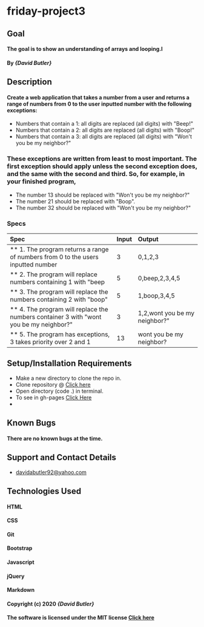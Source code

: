 # friday-project3
## Goal 

#### The goal is to show an understanding of arrays and looping.l
#### By _**{David Butler}**_

## Description
#### Create a web application that takes a number from a user and returns a range of numbers from 0 to the user inputted number with the following exceptions:

* Numbers that contain a 1: all digits are replaced (all digits) with "Beep!"
* Numbers that contain a 2: all digits are replaced (all digits) with "Boop!"
* Numbers that contain a 3: all digits are replaced (all digits) with "Won't you be my neighbor?"

### These exceptions are written from least to most important. The first exception should apply unless the second exception does, and the same with the second and third. So, for example, in your finished program,

* The number 13 should be replaced with "Won't you be my neighbor?"
* The number 21 should be replaced with "Boop".
* The number 32 should be replaced with "Won't you be my neighbor?"

### Specs
| Spec | Input | Output |
| :-------------     | :------------- | :------------- |
| ** 1. The program returns a range of numbers from 0 to the users inputted number | 3 | 0,1,2,3
| ** 2. The program will replace numbers containing 1 with "beep | 5 | 0,beep,2,3,4,5 |
| ** 3. The program will replace the numbers containing 2 with "boop" | 5 | 1,boop,3,4,5 |
| ** 4. The program will replace the numbers container 3 with "wont you be my neighbor?" | 3 | 1,2,wont you be my neighbor?" | 
| ** 5. The program has exceptions, 3 takes priority over 2 and 1 | 13 | wont you be my neighbor? |
  
## Setup/Installation Requirements
* Make a new directory to clone the repo in.
* Clone repository @ [Click here](https://github.com/davidabutler92/friday-project3.git)
* Open directory (code .) in terminal.
* To see in gh-pages [Click Here](https://davidabutler92.github.io/friday-project3/)  
* 

## Known Bugs 
#### There are no known bugs at the time.

## Support and Contact Details
* davidabutler92@yahoo.com

## Technologies Used 
#### HTML
#### CSS
#### Git 
#### Bootstrap
#### Javascript
#### jQuery 
#### Markdown

#### Copyright (c) 2020 **_{David Butler}_**
#### The software is licensed under the MIT license [Click here](LICENSE.md)
